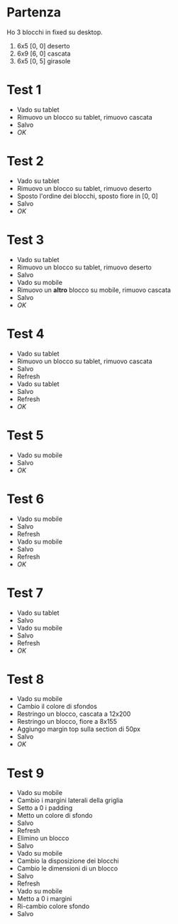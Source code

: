 # Partenza

Ho 3 blocchi in fixed su desktop.
1. 6x5 [0, 0] deserto
2. 6x9 [6, 0] cascata
3. 6x5 [0, 5] girasole

# Test 1

- Vado su tablet
- Rimuovo un blocco su tablet, rimuovo cascata
- Salvo
- *OK*

# Test 2

- Vado su tablet
- Rimuovo un blocco su tablet, rimuovo deserto
- Sposto l'ordine dei blocchi, sposto fiore in [0, 0]
- Salvo
- *OK*

# Test 3

- Vado su tablet
- Rimuovo un blocco su tablet, rimuovo deserto
- Salvo
- Vado su mobile
- Rimuovo un **altro** blocco su mobile, rimuovo cascata
- Salvo
- *OK*

# Test 4

- Vado su tablet
- Rimuovo un blocco su tablet, rimuovo cascata
- Salvo
- Refresh
- Vado su tablet
- Salvo
- Refresh
- *OK*

# Test 5

- Vado su mobile
- Salvo
- *OK*

# Test 6

- Vado su mobile
- Salvo
- Refresh
- Vado su mobile
- Salvo
- Refresh
- *OK*

# Test 7

- Vado su tablet
- Salvo
- Vado su mobile
- Salvo
- Refresh
- *OK*

# Test 8

- Vado su mobile
- Cambio il colore di sfondos
- Restringo un blocco, cascata a 12x200
- Restringo un blocco, fiore a 8x155
- Aggiungo margin top sulla section di 50px
- Salvo
- *OK*

# Test 9

- Vado su mobile
- Cambio i margini laterali della griglia
- Setto a 0 i padding
- Metto un colore di sfondo
- Salvo
- Refresh
- Elimino un blocco
- Salvo
- Vado su mobile
- Cambio la disposizione dei blocchi
- Cambio le dimensioni di un blocco
- Salvo
- Refresh
- Vado su mobile
- Metto a 0 i margini
- Ri-cambio colore sfondo
- Salvo

